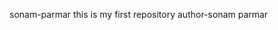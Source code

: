 sonam-parmar 
this is my first repository
author-sonam parmar

<!--
**Sonam-Parmar/sonam-parmar** is a ✨ _special_ ✨ repository because its `README.md` (this file) appears on your GitHub profile.
Author - Sonam Parmar
